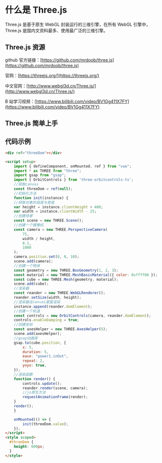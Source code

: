 # 什么是 Three.js

Three.js 是基于原生 WebGL 封装运行的三维引擎，在所有 WebGL 引擎中，Three.js 是国内文资料最多、使用最广泛的三维引擎。

## Three.js 资源

github 官方链接：[https://github.com/mrdoob/three.js](https://github.com/mrdoob/three.js)

官网：[https://threejs.org/](https://threejs.org/)

中文官网：[http://www.webgl3d.cn/Three.js/](http://www.webgl3d.cn/Three.js/)

B 站学习视频：[https://www.bilibili.com/video/BV1Gg411X7FY](https://www.bilibili.com/video/BV1Gg411X7FY)

## Three.js 简单上手
<div ref="threeDom"></div>

<script setup>
import {onMounted, ref } from "vue";
import * as THREE from "three";
import gsap from "gsap";
import { OrbitControls } from 'three-orbitcontrols-ts';

const threeDom = ref(null);

function init(instance){
    var height = instance.clientHeight + 400;
    var width = instance.clientWidth - 25; 
    const scene = new THREE.Scene();
    const camera = new THREE.PerspectiveCamera(
        75,
        width / height,
        0.1,
        1000
    );
    camera.position.set(0, 0, 10);
    scene.add(camera);
    const geometry = new THREE.BoxGeometry(1, 2, 3);
    const material = new THREE.MeshBasicMaterial({ color: 0xffff00 });
    const cube = new THREE.Mesh(geometry, material);
    scene.add(cube);
    const reander = new THREE.WebGLRenderer();
    reander.setSize(width, height);
    instance.append(reander.domElement);
    const controls = new OrbitControls(camera, reander.domElement);
    controls.enableDamping = true;
    const axesHelper = new THREE.AxesHelper(5);
    scene.add(axesHelper);
    gsap.to(cube.position, {
        x: 5,
        duration: 5,
        ease: "power1.inOut",
        repeat: 2,
        yoyo: true,
    });
    function render() {
        controls.update();
        reander.render(scene, camera);
        requestAnimationFrame(render);
    } 
    render()
}

onMounted(()=>{
    init(threeDom.value)
})


</script>
<style scoped>
#threeDom {
    height: 600px;
}
</style>

## 代码示例

```html
<div ref="threeDom"></div>

<script setup>
    import { defineComponent, onMounted, ref } from "vue";
    import * as THREE from "three";
    import gsap from "gsap";
    import { OrbitControls } from 'three-orbitcontrols-ts';
    //获取canvas
    const threeDom = ref(null);
    //初始化方法
    function init(instance) {
    //获取对象的高度与宽度
    var height = instance.clientHeight + 400;
    var width = instance.clientWidth - 25;
    //创建场景
    const scene = new THREE.Scene();
    //创建一个摄像机
    const camera = new THREE.PerspectiveCamera(
        75,
        width / height,
        0.1,
        1000
    );
    camera.position.set(0, 0, 10);
    scene.add(camera);
    //创建一个物体
    const geometry = new THREE.BoxGeometry(1, 2, 3);
    const material = new THREE.MeshBasicMaterial({ color: 0xffff00 });
    const cube = new THREE.Mesh(geometry, material);
    scene.add(cube);
    //渲染器
    const reander = new THREE.WebGLRenderer();
    reander.setSize(width, height);
    //渲染器在canvas里面渲染
    instance.append(reander.domElement);
    //创建一个轨道
    const controls = new OrbitControls(camera, reander.domElement);
    controls.enableDamping = true;
    //创建坐标
    const axesHelper = new THREE.AxesHelper(5);
    scene.add(axesHelper);
    //gsap动画库
    gsap.to(cube.position, {
        x: 5,
        duration: 5,
        ease: "power1.inOut",
        repeat: 2,
        yoyo: true,
    });
    //渲染函数
    function render() {
        controls.update();
        reander.render(scene, camera);
        //js原生方法
        requestAnimationFrame(render);
    }
    render();
    }

    onMounted(() => {
        init(threeDom.value);
    });
</script>
<style scoped>
  #threeDom {
    height: 600px;
  }
</style>
```
